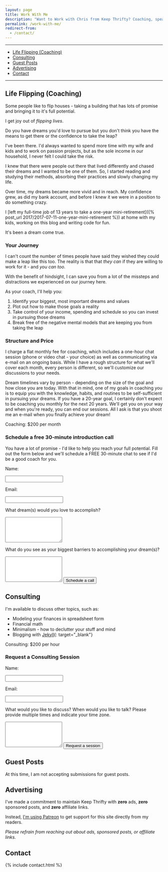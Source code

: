 ```yaml
---
layout: page
title: Work With Me
description: "Want to Work with Chris from Keep Thrifty? Coaching, speaking, and collaboration - it's all here."
permalink: /work-with-me/
redirect-from:
  - /contact/
---
```


<hr />

<div class="in-page-nav">
  <ul class="in-page-nav--list">
    <li class="in-page-nav--list-item"><a href="#life-flipping-coaching">Life Flipping (Coaching)</a></li>
    <li class="in-page-nav--list-item"><a href="#consulting">Consulting</a></li>
    <li class="in-page-nav--list-item"><a href="#guest-posts">Guest Posts</a></li>
    <li class="in-page-nav--list-item"><a href="#advertising">Advertising</a></li>
    <li class="in-page-nav--list-item"><a href="#contact">Contact</a></li>
  </ul>
</div>

<hr />

## Life Flipping (Coaching)

Some people like to flip houses - taking a building that has lots of promise and bringing it to it's full potential.

I get joy out of _flipping lives_.

Do you have dreams you'd love to pursue but you don't think you have the means to get there or the confidence to take the leap?

I've been there. I'd always wanted to spend more time with my wife and kids and to work on passion projects, but as the sole income in our household, I never felt I could take the risk.

I knew that there were people out there that lived differently and chased their dreams and I wanted to be one of them. So, I started reading and studying their methods, absorbing their practices and slowly changing my life.

Over time, my dreams became more vivid and in reach. My confidence grew, as did my bank account, and before I knew it we were in a position to do something crazy.

I [left my full-time job of 13 years to take a one-year mini-retirement]({% post_url 2017/2017-07-11-one-year-mini-retirement %}) at home with my kids, working on this blog and writing code for fun.

It's been a dream come true.

### Your Journey

I can't count the number of times people have said they wished they could make a leap like this too.
The reality is that that _they can_ if they are willing to work for it - and _you can too_.

With the benefit of hindsight, I can save you from a lot of the missteps and distractions we experienced on our journey here.

As your coach, I'll help you:

1. Identify your biggest, most important dreams and values
2. Plot out how to make those goals a reality
3. Take control of your income, spending and schedule so you can invest in pursuing those dreams
4. Break free of the negative mental models that are keeping you from taking the leap

### Structure and Price

I charge a flat monthly fee for coaching, which includes a one-hour chat session (phone or video chat - your choice) as well as communicating via e-mail on an ongoing basis. While I have a rough structure for what we'll cover each month, every person is different, so we'll customize our discussions to your needs.

Dream timelines vary by person - depending on the size of the goal and how close you are today. With that in mind, one of my goals in coaching you is to equip you with the knowledge, habits, and routines to be self-sufficient in pursuing your dreams. If you have a 20-year goal, I certainly don't expect to be coaching you monthly for the next 20 years. We'll get you on your way and when you're ready, you can end our sessions. All I ask is that you shoot me an e-mail when you finally achieve your dream!

<div class="work--price">Coaching: $200 per month</div>

<div class="boxed">
  <form class="form--contact" action="https://formspree.io/chris@keepthrifty.com" method="POST">
    <h3 class="title">Schedule a free 30-minute introduction call</h3>
    <p class="text">You have a lot of promise - I'd like to help you reach your full potential. Fill out the form below and we'll schedule a FREE 30-minute chat to see if I'd be a good coach for you.</p>
    <input type="hidden" name="_next" value="{{ "/thank-you/" | prepend: site.baseurl }}" />
    <input type="hidden" name="_subject" value="Coaching Contact" />
    <p>Name:</p>
    <input type="name" name="name" required>
    <p>Email:</p>
    <input type="email" name="_replyto" required>
    <p>What dream(s) would you love to accomplish?</p>
    <textarea name="message-goal" rows="5" required></textarea>
    <p>What do you see as your biggest barriers to accomplishing your dream(s)?</p>
    <textarea name="message-barriers" rows="5" required></textarea>
    <input type="text" name="_gotcha" style="display:none" />
    <button type="submit">Schedule a call</button>
  </form>
</div>

## Consulting

I'm available to discuss other topics, such as:

- Modeling your finances in spreadsheet form
- Financial math
- Minimalism - how to declutter your stuff and mind
- Blogging with [Jekyll](http://www.jekyllrb.com){: target="_blank"}

<div class="work--price">Consulting: $200 per hour</div>

<div class="boxed">
  <form class="form--contact" action="https://formspree.io/chris@keepthrifty.com" method="POST">
    <h3 class="title">Request a Consulting Session</h3>
    <input type="hidden" name="_next" value="{{ "/thank-you/" | prepend: site.baseurl }}" />
    <input type="hidden" name="_subject" value="Consulting Contact" />
    <p>Name:</p>
    <input type="name" name="name" required>
    <p>Email:</p>
    <input type="email" name="_replyto" required>
    <p>What would you like to discuss? When would you like to talk? Please provide multiple times and indicate your time zone.</p>
    <textarea name="message" rows="5" required></textarea>
    <input type="text" name="_gotcha" style="display:none" />
    <button type="submit">Request a session</button>
  </form>
</div>

## Guest Posts

At this time, I am not accepting submissions for guest posts.

## Advertising

I've made a commitment to maintain Keep Thrifty with <strong>zero</strong> ads, <strong>zero</strong> sponsored posts, and <strong>zero</strong> affiliate links.

Instead, [I'm using Patreon](https://www.patreon.com/keepthrifty/) to get support for this site directly from my readers.

<em>Please refrain from reaching out about ads, sponsored posts, or affiliate links.</em>

## Contact

<a name="contact" />

{% include contact.html %}
